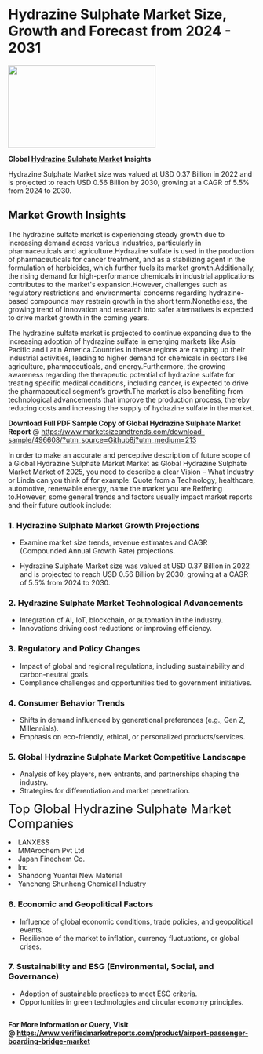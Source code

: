 <H1>Hydrazine Sulphate Market Size, Growth and Forecast from 2024 - 2031</H1><img class="aligncenter size-medium wp-image-584254" src="https://thirdeyenews.in/wp-content/uploads/2024/09/Global-Market-Research-300x168.jpeg" alt="" width="300" height="168" /><p><strong>Global&nbsp;<a href="https://www.marketsizeandtrends.com/download-sample/496608/?utm_source=Github8j?utm_medium=213">Hydrazine Sulphate Market</a> Insights</strong></p><p>Hydrazine Sulphate Market size was valued at USD 0.37 Billion in 2022 and is projected to reach USD 0.56 Billion by 2030, growing at a CAGR of 5.5% from 2024 to 2030.</p><p><h2>Market Growth Insights</h2> <p>The hydrazine sulfate market is experiencing steady growth due to increasing demand across various industries, particularly in pharmaceuticals and agriculture.Hydrazine sulfate is used in the production of pharmaceuticals for cancer treatment, and as a stabilizing agent in the formulation of herbicides, which further fuels its market growth.Additionally, the rising demand for high-performance chemicals in industrial applications contributes to the market's expansion.However, challenges such as regulatory restrictions and environmental concerns regarding hydrazine-based compounds may restrain growth in the short term.Nonetheless, the growing trend of innovation and research into safer alternatives is expected to drive market growth in the coming years.</p> <p>The hydrazine sulfate market is projected to continue expanding due to the increasing adoption of hydrazine sulfate in emerging markets like Asia Pacific and Latin America.Countries in these regions are ramping up their industrial activities, leading to higher demand for chemicals in sectors like agriculture, pharmaceuticals, and energy.Furthermore, the growing awareness regarding the therapeutic potential of hydrazine sulfate for treating specific medical conditions, including cancer, is expected to drive the pharmaceutical segment’s growth.The market is also benefiting from technological advancements that improve the production process, thereby reducing costs and increasing the supply of hydrazine sulfate in the market.</p> <p><span class=""><strong>Download Full PDF Sample Copy of Global Hydrazine Sulphate Market Report</strong> @ <a href="https://www.marketsizeandtrends.com/download-sample/496608/?utm_source=Github8j?utm_medium=213" target="_blank">https://www.marketsizeandtrends.com/download-sample/496608/?utm_source=Github8j?utm_medium=213</a></span></p><p>In order to make an accurate and perceptive description of future scope of a Global&nbsp;Hydrazine Sulphate Market Market as Global&nbsp;Hydrazine Sulphate Market Market of 2025, you need to describe a clear Vision &ndash; What Industry or Linda can you think of for example: Quote from a Technology, healthcare, automotive, renewable energy, name the market you are Reffering to.However, some general trends and factors usually impact market reports and their future outlook include:</p><h3>1.&nbsp;<strong>Hydrazine Sulphate Market Growth Projections</strong></h3><ul><li>Examine market size trends, revenue estimates and CAGR (Compounded Annual Growth Rate) projections.</li><li><p>Hydrazine Sulphate Market size was valued at USD 0.37 Billion in 2022 and is projected to reach USD 0.56 Billion by 2030, growing at a CAGR of 5.5% from 2024 to 2030.</p></li></ul><h3>2.&nbsp;<strong>Hydrazine Sulphate Market Technological Advancements</strong></h3><ul><li>Integration of AI, IoT, blockchain, or automation in the industry.</li><li>Innovations driving cost reductions or improving efficiency.</li></ul><h3>3.&nbsp;<strong>Regulatory and Policy Changes</strong></h3><ul><li>Impact of global and regional regulations, including sustainability and carbon-neutral goals.</li><li>Compliance challenges and opportunities tied to government initiatives.</li></ul><h3>4.&nbsp;<strong>Consumer Behavior Trends</strong></h3><ul><li>Shifts in demand influenced by generational preferences (e.g., Gen Z, Millennials).</li><li>Emphasis on eco-friendly, ethical, or personalized products/services.</li></ul><h3>5.&nbsp;<strong>Global Hydrazine Sulphate Market Competitive Landscape</strong></h3><ul><li>Analysis of key players, new entrants, and partnerships shaping the industry.</li><li>Strategies for differentiation and market penetration.</li></ul><p data-pm-slice="1 1 []"><span style="color: inherit; font-family: inherit; font-size: 25px;">Top Global Hydrazine Sulphate Market Companies</span></p><div class="" data-test-id=""><p><li>LANXESS</li><li> MMArochem Pvt Ltd</li><li> Japan Finechem Co.</li><li>Inc</li><li> Shandong Yuantai New Material</li><li> Yancheng Shunheng Chemical Industry</li></p></div><h3>6.&nbsp;<strong>Economic and Geopolitical Factors</strong></h3><ul><li>Influence of global economic conditions, trade policies, and geopolitical events.</li><li>Resilience of the market to inflation, currency fluctuations, or global crises.</li></ul><h3>7.&nbsp;<strong>Sustainability and ESG (Environmental, Social, and Governance)</strong></h3><ul><li>Adoption of sustainable practices to meet ESG criteria.</li><li>Opportunities in green technologies and circular economy principles.</li></ul><h2><strong style="font-size: 14px;">For More Information or Query, Visit @&nbsp;</strong><a style="background-color: #ffffff; font-size: 14px;" href="https://www.marketsizeandtrends.com/report/hydrazine-sulphate-market/" target="_blank">https://www.verifiedmarketreports.com/product/airport-passenger-boarding-bridge-market</a></h2>